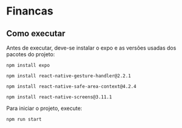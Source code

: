 # Financas

## Como executar

Antes de executar, deve-se instalar o expo e as versões usadas dos pacotes do projeto:

    npm install expo

    npm install react-native-gesture-handler@2.2.1

    npm install react-native-safe-area-context@4.2.4

    npm install react-native-screens@3.11.1

Para iniciar o projeto, execute:

    npm run start

